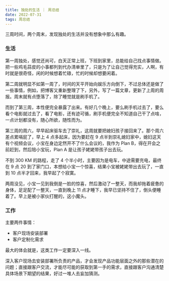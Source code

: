 ```yaml
---
title: 独处的生活 ｜ 周总结
date: 2022-07-31
tags: 周总结
---
```


三周时间，两个周末，发现独处的生活并没有想象中那么有趣。

### 生活

第一周独处，感觉还尚可，白天正常上班，下班到家里，总能给自己找点事情做。把一些鸡毛蒜皮的小事都列到代办清单里了，只是为了让自己觉得充实，人啊，有时就是很奇怪，闲的时候想着忙碌，忙的时候却想要闲着。

<!-- more -->

第二周就明显不如第一周了，时间的天平开始向娱乐方向倒下，不过总体还是做了一些事情，例如，把博客又重新整理了下，另外，写了一篇文章，更新了上周的周报。周末就有点堕落了，除了睡觉就是刷手机了。

而到了第三周，本性便完全暴露了出来。有好几个晚上，要么刷手机过去了，要么看个电影就过去了，看了电影，还有迹可循，刷手机便完全不知道自己干了点啥，一点计划都没有，随心所欲，随性而为。

第三周的周六，早早起床驱车去了崇礼，这周就要把媳妇孩子接回来了。那个周六差点累嗝屁了，早上 4 点多起床，因为要赶在 9 点半到崇礼媳妇家中，媳妇这天有个视频会议，小宝在身边定然开不了什么会议的，我作为 Plan B，得在开会之前赶到，然后陪小宝玩，Plan A 是让孩子姥姥带孩子出去玩。

不到 300 KM 的路程，走了 4 个半小时，主要因为是电车，中途需要充电，最终在 9 点 20 到了家门口，本想给小宝一个惊喜，结果小宝被姥姥带出去玩了，一直到 10 点半才回来，我早起了个寂寞。

两周没见，小宝一见到我倒是一脸的惊喜，然后激动了一整天，而我却拖着疲惫的身体，足足配了一整天，一直到晚上 11 点才睡下，我早已坚持不住了，倒头便睡着了。早上是被小家伙打醒的，这小魔头。


### 工作

主要两件事情：
- 客户现场安装部署
- 客户定制化需求

最大的体会就是，这类工作一定要深入一线。

深入客户现场去安装部署所负责的产品，才会发现产品功能层面之外的那些潜在的问题；直接跟客户交流，才能尽可能的获取到第一手的需求，直接跟客户沟通清楚具体场景下期望的结果，好过一堆人去妄加猜测。